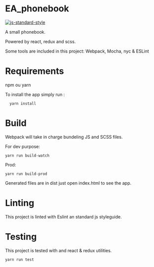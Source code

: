 # EA_phonebook

[![js-standard-style](https://img.shields.io/badge/code%20style-standard-brightgreen.svg)](https://github.com/standard/standard)


A small phonebook.

Powered by react, redux and scss.

Some tools are included in this project:
Webpack, Mocha, nyc & ESLint

# Requirements
npm ou yarn

To install the app simply run :
```
  yarn install
```

# Build
Webpack will take in charge bundeling JS and SCSS files. 

For dev purpose:
```
yarn run build-watch
```

Prod:
```
yarn run build-prod
```

Generated files are in dist just open index.html to see the app. 

# Linting
This project is linted with Eslint an standard js styleguide.

# Testing
This project is tested with and react & redux utilities.
```
yarn run test
```